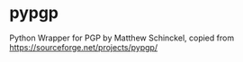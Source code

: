 # pypgp
Python Wrapper for PGP by Matthew Schinckel, copied from https://sourceforge.net/projects/pypgp/
